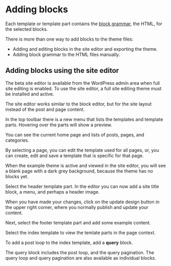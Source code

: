 # Adding blocks

Each template or template part contains the [block grammar](https://developer.wordpress.org/block-editor/principles/key-concepts/#blocks), the HTML, for the selected blocks.

There is more than one way to add blocks to the theme files:

- Adding and editing blocks in the site editor and exporting the theme.
- Adding block grammar to the HTML files manually.

## Adding blocks using the site editor

The beta site editor is available from the WordPress admin area when full site editing is enabled.
To use the site editor, a full site editing theme must be installed and active.

The site editor works similar to the block editor, but for the site layout instead of the post and page content.

In the top toolbar there is a new menu that lists the templates and template parts.
Hovering over the parts will show a preview.

You can see the current home page and lists of posts, pages, and categories.

By selecting a page, you can edit the template used for all pages, or, you can create, edit and save a template
that is specific for that page.

When the example theme is active and viewed in the site editor, you will see a blank page with a dark grey background,
because the theme has no blocks yet.

Select the header template part.
In the editor you can now add a site title block, a menu, and perhaps a header image.

When you have made your changes, click on the update design button in the upper right corner,
where you normally publish and update your content.

Next, select the footer template part and add some example content.

Select the index template to view the temlate parts in the page context.

To add a post loop to the index template, add a **query** block.

The query block includes the post loop, and the query pagination.
The query loop and query pagination are also available as individual blocks.




